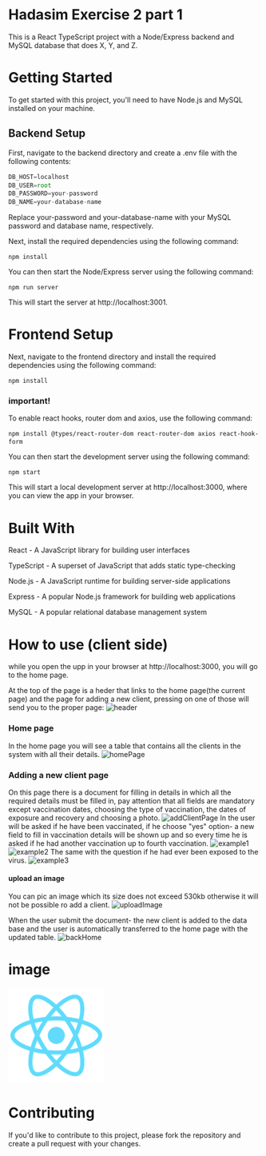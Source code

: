 # Hadasim Exercise 2 part 1
This is a React TypeScript project with a Node/Express backend and MySQL database that does X, Y, and Z.

# Getting Started

To get started with this project, you'll need to have Node.js and MySQL installed on your machine.

## Backend Setup
First, navigate to the backend directory and create a .env file with the following contents:

```js
DB_HOST=localhost
DB_USER=root
DB_PASSWORD=your-password
DB_NAME=your-database-name
```

Replace your-password and your-database-name with your MySQL password and database name, respectively.

Next, install the required dependencies using the following command:
```console
npm install
```
You can then start the Node/Express server using the following command:

```console
npm run server
```
This will start the server at http://localhost:3001.

# Frontend Setup
Next, navigate to the frontend directory and install the required dependencies using the following command:

```console
npm install
```
### important!
To enable react hooks, router dom and axios, use the following command:

```console
npm install @types/react-router-dom react-router-dom axios react-hook-form
```
You can then start the development server using the following command:
```console
npm start
```
This will start a local development server at http://localhost:3000, where you can view the app in your browser.

# Built With

React - A JavaScript library for building user interfaces

TypeScript - A superset of JavaScript that adds static type-checking

Node.js - A JavaScript runtime for building server-side applications

Express - A popular Node.js framework for building web applications

MySQL - A popular relational database management system

# How to use (client side)
 while you open the upp in your browser at http://localhost:3000, you will go to the home page.

 At the top of the page is a heder that links to the home page(the current page) and the page for adding a new client, pressing on one of those will send you to the proper page:
 ![header](/frontend/screenshots/Screenshot%202023-05-10%20202851.png)
 ### Home page
 In the home page you will see a table that contains all the clients in the system with all their details.
 ![homePage](/frontend/screenshots/Screenshot%202023-05-10%20203159.png)
 ### Adding a new client page
 On this page there is a document for filling in details in which all the required details must be filled in, pay attention that all fields are mandatory except vaccination dates, choosing the type of vaccination, the dates of exposure and recovery and choosing a photo.
 ![addClientPage](/frontend/screenshots/Screenshot%202023-05-10%20204329.png)
 In the user will be asked if he have been vaccinated, if he choose "yes" option- a new field to fill in vaccination details will be shown up
 and so every time he is asked if he had another vaccination up to fourth vaccination.
 ![example1](/frontend/screenshots/Screenshot%202023-05-10%20210413.png)
 ![example2](/frontend/screenshots/Screenshot%202023-05-10%20210530.png)
 The same with the question if he had ever been exposed to the virus.
 ![example3](/frontend/screenshots/Screenshot%202023-05-10%20210732.png)
  #### upload an image
  You can pic an image which its size does not exceed 530kb otherwise it will not be possible ro add a client.
  ![uploadImage](/frontend/screenshots/Screenshot%202023-05-10%202051525.png)

When the user submit the document- the new client is added to the data base and the user is automatically transferred to the home page with the updated table.
![backHome](/frontend/screenshots/Screenshot%202023-05-10%20211350.png)
# image
![image](../frontend/public/logo192.png)

# Contributing

If you'd like to contribute to this project, please fork the repository and create a pull request with your changes.
